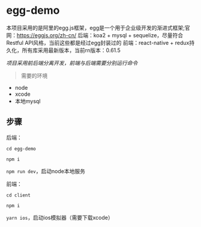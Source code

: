# egg-demo
本项目采用的是阿里的egg.js框架，egg是一个用于企业级开发的渐进式框架;官网：<https://eggjs.org/zh-cn/>
后端：koa2 + mysql + sequelize，尽量符合Restful API风格，当前这些都是经过egg封装过的
前端：react-native + redux持久化，所有库采用最新版本，当前rn版本：0.61.5

_项目采用前后端分离开发，前端与后端需要分别运行命令_

>需要的环境
* node
* xcode
* 本地mysql

## 步骤

后端：

`cd egg-demo` 

`npm i` 

`npm run dev`，启动node本地服务

前端：

`cd client` 

`npm i` 

`yarn ios`，启动ios模拟器（需要下载xcode）
